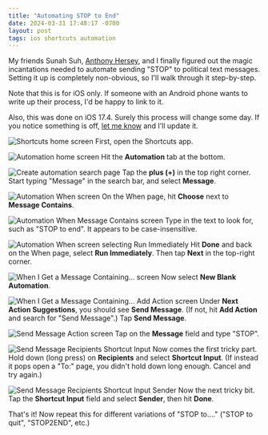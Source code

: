 ```yaml
---
title: "Automating STOP to End"
date: 2024-03-31 17:48:17 -0700
layout: post
tags: ios shortcuts automation
---
```


My friends Sunah Suh, [Anthony Hersey](https://github.com/stormsweeper), and I finally figured out the magic incantations needed to automate sending "STOP" to political text messages. Setting it up is completely non-obvious, so I'll walk through it step-by-step.

Note that this is for iOS only. If someone with an Android phone wants to write up their process, I'd be happy to link to it.

Also, this was done on iOS 17.4. Surely this process will change some day. If you notice something is off, <a href="mailto:brad@footle.org">let me know</a> and I'll update it.

<p class="img-right">
<img alt="Shortcuts home screen" src="/public/images/stop-to-end/s2e01.jpeg">
First, open the Shortcuts app.
</p>

<p class="img-right">
<img alt="Automation home screen" src="/public/images/stop-to-end/s2e02.jpeg">
Hit the <b>Automation</b> tab at the bottom.
</p>

<p class="img-right">
<img alt="Create automation search page" src="/public/images/stop-to-end/s2e03.jpeg">
Tap the <b>plus (+)</b> in the top right corner. Start typing "Message" in the search bar, and select <b>Message</b>.
</p>

<p class="img-right">
<img alt="Automation When screen" src="/public/images/stop-to-end/s2e04.jpeg">
On the When page, hit <b>Choose</b> next to <b>Message Contains</b>.
</p>

<p class="img-right">
<img alt="Automation When Message Contains screen" src="/public/images/stop-to-end/s2e05.jpeg">
Type in the text to look for, such as "STOP to end". It appears to be case-insensitive.
</p>

<p class="img-right">
<img alt="Automation When screen selecting Run Immediately" src="/public/images/stop-to-end/s2e06.jpeg">
Hit <b>Done</b> and back on the When page, select <b>Run Immediately</b>. Then tap <b>Next</b> in the top-right corner.
</p>

<p class="img-right">
<img alt="When I Get a Message Containing... screen" src="/public/images/stop-to-end/s2e07.jpeg">
Now select <b>New Blank Automation</b>.
</p>

<p class="img-right">
<img alt="When I Get a Message Containing... Add Action screen" src="/public/images/stop-to-end/s2e08.jpeg">
Under <b>Next Action Suggestions</b>, you should see <b>Send Message</b>. (If not, hit <b>Add Action</b> and search for "Send Message".) Tap <b>Send Message</b>.
</p>

<p class="img-right">
<img alt="Send Message Action screen" src="/public/images/stop-to-end/s2e09.jpeg">
Tap on the <b>Message</b> field and type "STOP".
</p>

<p class="img-right">
<img alt="Send Message Recipients Shortcut Input" src="/public/images/stop-to-end/s2e10.jpeg">
Now comes the first tricky part. Hold down (long press) on <b>Recipients</b> and select <b>Shortcut Input</b>. (If instead it pops open a "To:" page, you didn't hold down long enough. Cancel and try again.)
</p>

<p class="img-right">
<img alt="Send Message Recipients Shortcut Input Sender" src="/public/images/stop-to-end/s2e11.jpeg">
Now the next tricky bit. Tap the <b>Shortcut Input</b> field and select <b>Sender</b>, then hit <b>Done</b>.
</p>

<p class="img-right">
That's it! Now repeat this for different variations of "STOP to...." ("STOP to quit", "STOP2END", etc.)
</p>

